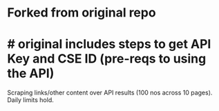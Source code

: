 # Forked from original repo 
# # original includes steps to get API Key and CSE ID (pre-reqs to using the API)

Scraping links/other content over API results (100 nos across 10 pages). Daily limits hold.
